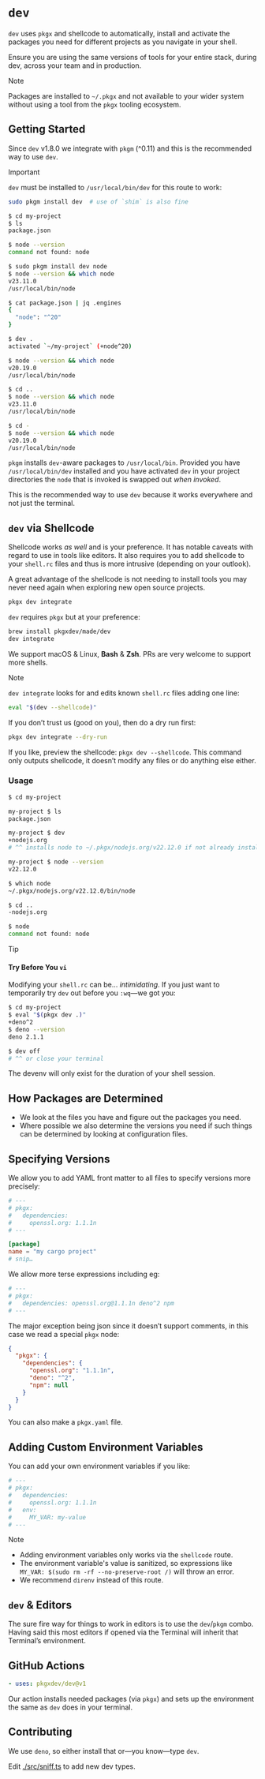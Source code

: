 # `dev`

`dev` uses `pkgx` and shellcode to automatically, install and activate the
packages you need for different projects as you navigate in your shell.

Ensure you are using the same versions of tools for your entire stack, during
dev, across your team and in production.

> [!NOTE]
> Packages are installed to `~/.pkgx` and not available to your wider system
> without using a tool from the `pkgx` tooling ecosystem.

## Getting Started

Since `dev` v1.8.0 we integrate with `pkgm` (^0.11) and this is the
recommended way to use `dev`.

> [!IMPORTANT]
>
> `dev` must be installed to `/usr/local/bin/dev` for this route to work:
>
> ```sh
> sudo pkgm install dev  # use of `shim` is also fine
> ```

```sh
$ cd my-project
$ ls
package.json

$ node --version
command not found: node

$ sudo pkgm install dev node
$ node --version && which node
v23.11.0
/usr/local/bin/node

$ cat package.json | jq .engines
{
  "node": "^20"
}

$ dev .
activated `~/my-project` (+node^20)

$ node --version && which node
v20.19.0
/usr/local/bin/node

$ cd ..
$ node --version && which node
v23.11.0
/usr/local/bin/node

$ cd -
$ node --version && which node
v20.19.0
/usr/local/bin/node
```

`pkgm` installs `dev`-aware packages to `/usr/local/bin`. Provided you have
`/usr/local/bin/dev` installed and you have activated `dev` in your project
directories the `node` that is invoked is swapped out _when invoked_.

This is the recommended way to use `dev` because it works everywhere and not
just the terminal.

## `dev` via Shellcode

Shellcode works _as well_ and is your preference. It has notable caveats with
regard to use in tools like editors. It also requires you to add shellcode to
your `shell.rc` files and thus is more intrusive (depending on your outlook).

A great advantage of the shellcode is not needing to install tools you may never
need again when exploring new open source projects.

```sh
pkgx dev integrate
```

`dev` requires `pkgx` but at your preference:

```sh
brew install pkgxdev/made/dev
dev integrate
```

We support macOS & Linux, **Bash** & **Zsh**. PRs are very welcome to support
more shells.

> [!NOTE]
>
> `dev integrate` looks for and edits known `shell.rc` files adding one line:
>
> ```sh
> eval "$(dev --shellcode)"
> ```
>
> If you don’t trust us (good on you), then do a dry run first:
>
> ```sh
> pkgx dev integrate --dry-run
> ```
>
> If you like, preview the shellcode: `pkgx dev --shellcode`. This command only
> outputs shellcode, it doesn’t modify any files or do anything else either.

### Usage

```sh
$ cd my-project

my-project $ ls
package.json

my-project $ dev
+nodejs.org
# ^^ installs node to ~/.pkgx/nodejs.org/v22.12.0 if not already installed

my-project $ node --version
v22.12.0

$ which node
~/.pkgx/nodejs.org/v22.12.0/bin/node

$ cd ..
-nodejs.org

$ node
command not found: node
```

> [!TIP]
>
> #### Try Before You `vi`
>
> Modifying your `shell.rc` can be… _intimidating_. If you just want to
> temporarily try `dev` out before you `:wq`—we got you:
>
> ```sh
> $ cd my-project
> $ eval "$(pkgx dev .)"
> +deno^2
> $ deno --version
> deno 2.1.1
>
> $ dev off
> # ^^ or close your terminal
> ```
>
> The devenv will only exist for the duration of your shell session.

## How Packages are Determined

- We look at the files you have and figure out the packages you need.
- Where possible we also determine the versions you need if such things can be
  determined by looking at configuration files.

## Specifying Versions

We allow you to add YAML front matter to all files to specify versions more
precisely:

```toml
# ---
# pkgx:
#   dependencies:
#     openssl.org: 1.1.1n
# ---

[package]
name = "my cargo project"
# snip…
```

We allow more terse expressions including eg:

```toml
# ---
# pkgx:
#   dependencies: openssl.org@1.1.1n deno^2 npm
# ---
```

The major exception being json since it doesn’t support comments, in this case
we read a special `pkgx` node:

```json
{
  "pkgx": {
    "dependencies": {
      "openssl.org": "1.1.1n",
      "deno": "^2",
      "npm": null
    }
  }
}
```

You can also make a `pkgx.yaml` file.

## Adding Custom Environment Variables

You can add your own environment variables if you like:

```toml
# ---
# pkgx:
#   dependencies:
#     openssl.org: 1.1.1n
#   env:
#     MY_VAR: my-value
# ---
```

> [!NOTE]
>
> - Adding environment variables only works via the `shellcode` route.
> - The environment variable's value is sanitized, so expressions like
>   `MY_VAR: $(sudo rm -rf --no-preserve-root /)` will throw an error.
> - We recommend `direnv` instead of this route.

## `dev` & Editors

The sure fire way for things to work in editors is to use the `dev`/`pkgm`
combo. Having said this most editors if opened via the Terminal will inherit
that Terminal’s environment.

## GitHub Actions

```yaml
- uses: pkgxdev/dev@v1
```

Our action installs needed packages (via `pkgx`) and sets up the environment the
same as `dev` does in your terminal.

## Contributing

We use `deno`, so either install that or—you know—type `dev`.

Edit [./src/sniff.ts](src/sniff.ts) to add new dev types.

